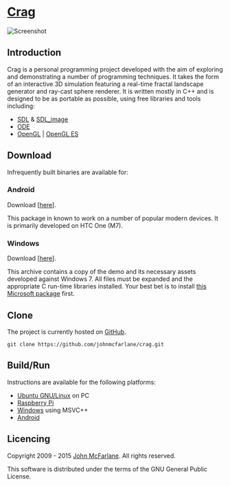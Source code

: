 # [Crag](https://github.com/johnmcfarlane/crag)

![Screenshot](http://john.mcfarlane.name/projects/crag.png)

## Introduction

Crag is a personal programming project developed with the aim of exploring and demonstrating a number of programming techniques. 
It takes the form of an interactive 3D simulation featuring a real-time fractal landscape generator and ray-cast sphere renderer.
It is written mostly in C++ and is designed to be as portable as possible, using free libraries and tools including:

- [SDL](http://www.libsdl.org/) & [SDL_image](https://www.libsdl.org/projects/SDL_image/)
- [ODE](http://www.ode.org/)
- [OpenGL](https://www.khronos.org/opengl/) | [OpenGL ES](https://www.khronos.org/opengles/)

## Download

Infrequently built binaries are available for:

### Android

Download [[here](https://drive.google.com/file/d/0BzcKPEavdc2NdUlfNTdmeTUwLTQ/edit?usp=sharing)]. 

This package in known to work on a number of popular modern devices. It is primarily developed on HTC One (M7).

### Windows

Download [[here](https://drive.google.com/file/d/0BzcKPEavdc2NQVVyMy1qSW9nTWs/edit?usp=sharing)]. 

This archive contains a copy of the demo and its necessary assets developed against Windows 7. All files must be expanded and the appropriate C run-time libraries installed. Your best bet is to install [this Microsoft package](https://www.microsoft.com/en-us/download/details.aspx?id=40784) first. 

## Clone

The project is currently hosted on [GitHub](https://github.com/johnmcfarlane/crag).

```git clone https://github.com/johnmcfarlane/crag.git```

## Build/Run

Instructions are available for the following platforms:

- [Ubuntu GNU/Linux](linux/README.md) on PC
- [Raspberry Pi](linux/README-rpi.md)
- [Windows](vs/README.md) using MSVC++
- [Android](android/README.md)

## Licencing

Copyright 2009 - 2015 [John McFarlane](http://john.mcfarlane.name/). All rights reserved.

This software is distributed under the terms of the GNU General Public License.

